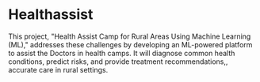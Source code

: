 # Healthassist
This project, "Health Assist Camp for Rural Areas Using Machine Learning (ML)," addresses these challenges by developing an ML-powered platform to assist the Doctors in health camps. It will diagnose common health conditions, predict risks, and provide treatment recommendations,, accurate care in rural settings.
